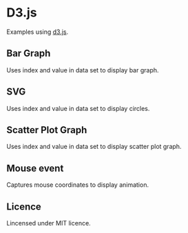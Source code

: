 # D3.js

Examples using [d3.js](http://d3js.org).

## Bar Graph

Uses index and value in data set to display bar graph.

## SVG

Uses index and value in data set to display circles.

## Scatter Plot Graph

Uses index and value in data set to display scatter plot graph.

## Mouse event

Captures mouse coordinates to display animation.

## Licence

Lincensed under MIT licence.
